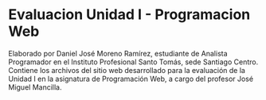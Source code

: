 # Evaluacion Unidad I - Programacion Web
Elaborado por Daniel José Moreno Ramírez, estudiante de Analista Programador en el Instituto Profesional Santo Tomás, sede Santiago Centro.
Contiene los archivos del sitio web desarrollado para la evaluación de la Unidad I en la asignatura de Programación Web, a cargo del profesor José Miguel Mancilla.
